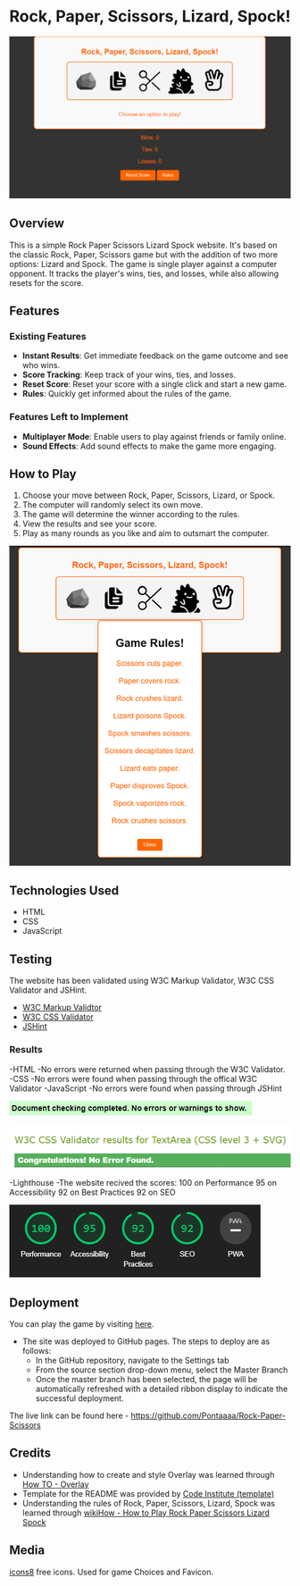 # Rock, Paper, Scissors, Lizard, Spock!

![Preview](assets/images/pagepreview.PNG)

## Overview

This is a simple Rock Paper Scissors Lizard Spock website. It's based on the classic Rock, Paper, Scissors game but with the addition of two more options: Lizard and Spock. The game is single player against a computer opponent. It tracks the player's wins, ties, and losses, while also allowing resets for the score.

## Features 

### Existing Features

- **Instant Results**: Get immediate feedback on the game outcome and see who wins.
- **Score Tracking**: Keep track of your wins, ties, and losses.
- **Reset Score**: Reset your score with a single click and start a new game.
- **Rules**: Quickly get informed about the rules of the game.

### Features Left to Implement

- **Multiplayer Mode**: Enable users to play against friends or family online.
- **Sound Effects**: Add sound effects to make the game more engaging.

## How to Play

1. Choose your move between Rock, Paper, Scissors, Lizard, or Spock.
2. The computer will randomly select its own move.
3. The game will determine the winner according to the rules.
4. View the results and see your score.
5. Play as many rounds as you like and aim to outsmart the computer.

![Rules](assets/images/rules.PNG)

## Technologies Used

- HTML
- CSS
- JavaScript

## Testing

The website has been validated using W3C Markup Validator, W3C CSS Validator and JSHint.

* [W3C Markup Validtor](https://validator.w3.org/)
* [W3C CSS Validator](https://jigsaw.w3.org/css-validator/)
* [JSHint](https://jshint.com)

### Results

-HTML
    -No errors were returned when passing through the W3C Validator.
-CSS
    -No errors were found when passing through the offical W3C Validator
-JavaScript
    -No errors were found when passing through JSHint

![HTML Results](assets/images/htmlresults.PNG)

![CSS Results](assets/images/CSSresults.PNG)

-Lighthouse
    -The website recived the scores:
        100 on Performance
        95 on Accessibility
        92 on Best Practices
        92 on SEO

![Lighthouse Result](assets/images/lighthouse.PNG)

## Deployment

You can play the game by visiting [here](https://pontaaaa.github.io/Rock-Paper-Scissors/).

- The site was deployed to GitHub pages. The steps to deploy are as follows: 
  - In the GitHub repository, navigate to the Settings tab 
  - From the source section drop-down menu, select the Master Branch
  - Once the master branch has been selected, the page will be automatically refreshed with a detailed ribbon display to indicate the successful deployment. 

The live link can be found here - https://github.com/Pontaaaa/Rock-Paper-Scissors

## Credits

* Understanding how to create and style Overlay was learned through [How TO - Overlay](https://www.w3schools.com/howto/howto_css_overlay.asp#gsc.tab=0)
* Template for the README was provided by [Code Institute (template)](https://github.com/Code-Institute-Solutions/readme-love-maths/blob/master/README.md?plain=1)
* Understanding the rules of Rock, Paper, Scissors, Lizard, Spock was learned through [wikiHow - How to Play Rock Paper Scissors Lizard Spock](https://www.wikihow.com/Play-Rock-Paper-Scissors-Lizard-Spock#:~:text=Scissors%20cuts%20paper%2C%20paper%20covers,same%20signal%2C%20it%27s%20a%20tie.)

## Media

[icons8](https://icons8.com/icons) free icons. Used for game Choices and Favicon.